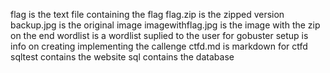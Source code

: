 flag is the text file containing the flag
flag.zip is the zipped version
backup.jpg is the original image
imagewithflag.jpg is the image with the zip on the end
wordlist is a wordlist suplied to the user for gobuster
setup is info on creating implementing the callenge
ctfd.md is markdown for ctfd
sqltest contains the website
sql contains the database